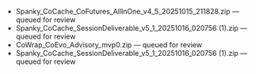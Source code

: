 * Spanky_CoCache_CoFutures_AllInOne_v4_5_20251015_211828.zip — queued for review
* Spanky_CoCache_SessionDeliverable_v5_1_20251016_020756 (1).zip — queued for review
* CoWrap_CoEvo_Advisory_mvp0.zip — queued for review
* Spanky_CoCache_SessionDeliverable_v5_1_20251016_020756 (1).zip — queued for review

